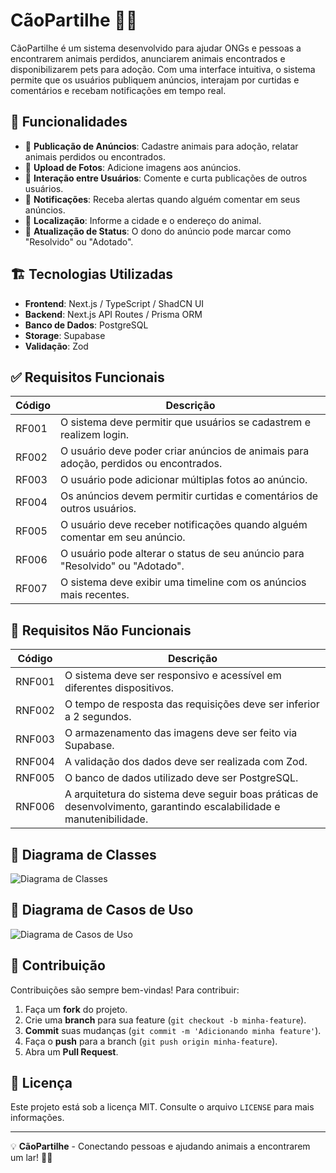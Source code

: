 # CãoPartilhe 🐶🐱

CãoPartilhe é um sistema desenvolvido para ajudar ONGs e pessoas a encontrarem animais perdidos, anunciarem animais encontrados e disponibilizarem pets para adoção. Com uma interface intuitiva, o sistema permite que os usuários publiquem anúncios, interajam por curtidas e comentários e recebam notificações em tempo real.

## 📌 Funcionalidades
- 📢 **Publicação de Anúncios**: Cadastre animais para adoção, relatar animais perdidos ou encontrados.
- 📸 **Upload de Fotos**: Adicione imagens aos anúncios.
- 💬 **Interação entre Usuários**: Comente e curta publicações de outros usuários.
- 🔔 **Notificações**: Receba alertas quando alguém comentar em seus anúncios.
- 📍 **Localização**: Informe a cidade e o endereço do animal.
- 🔄 **Atualização de Status**: O dono do anúncio pode marcar como "Resolvido" ou "Adotado".

## 🏗️ Tecnologias Utilizadas
- **Frontend**: Next.js / TypeScript / ShadCN UI
- **Backend**: Next.js API Routes / Prisma ORM
- **Banco de Dados**: PostgreSQL
- **Storage**: Supabase
- **Validação**: Zod

## ✅ Requisitos Funcionais

| Código  | Descrição |
|---------|----------|
| RF001   | O sistema deve permitir que usuários se cadastrem e realizem login. |
| RF002   | O usuário deve poder criar anúncios de animais para adoção, perdidos ou encontrados. |
| RF003   | O usuário pode adicionar múltiplas fotos ao anúncio. |
| RF004   | Os anúncios devem permitir curtidas e comentários de outros usuários. |
| RF005   | O usuário deve receber notificações quando alguém comentar em seu anúncio. |
| RF006   | O usuário pode alterar o status de seu anúncio para "Resolvido" ou "Adotado". |
| RF007   | O sistema deve exibir uma timeline com os anúncios mais recentes. |

## 🚀 Requisitos Não Funcionais

| Código  | Descrição |
|---------|----------|
| RNF001  | O sistema deve ser responsivo e acessível em diferentes dispositivos. |
| RNF002  | O tempo de resposta das requisições deve ser inferior a 2 segundos. |
| RNF003  | O armazenamento das imagens deve ser feito via Supabase. |
| RNF004  | A validação dos dados deve ser realizada com Zod. |
| RNF005  | O banco de dados utilizado deve ser PostgreSQL. |
| RNF006  | A arquitetura do sistema deve seguir boas práticas de desenvolvimento, garantindo escalabilidade e manutenibilidade. |

## 📌 Diagrama de Classes
![Diagrama de Classes](./docs/diagrama_classes.png)

## 📌 Diagrama de Casos de Uso
![Diagrama de Casos de Uso](./docs/diagrama_casos_uso.png)

## 🤝 Contribuição
Contribuições são sempre bem-vindas! Para contribuir:

1. Faça um **fork** do projeto.
2. Crie uma **branch** para sua feature (`git checkout -b minha-feature`).
3. **Commit** suas mudanças (`git commit -m 'Adicionando minha feature'`).
4. Faça o **push** para a branch (`git push origin minha-feature`).
5. Abra um **Pull Request**.

## 📄 Licença
Este projeto está sob a licença MIT. Consulte o arquivo `LICENSE` para mais informações.

---
💡 **CãoPartilhe** - Conectando pessoas e ajudando animais a encontrarem um lar! 🏡🐾
